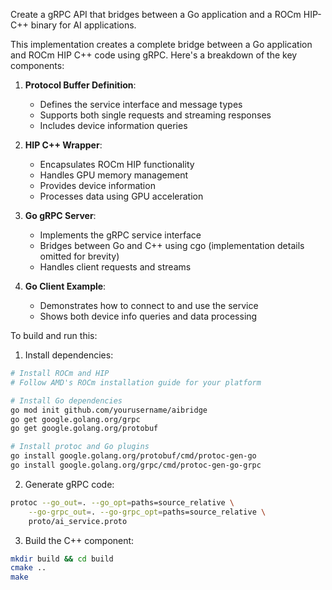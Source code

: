 Create a gRPC API that bridges between a Go application and a ROCm HIP-C++ binary for AI applications.



This implementation creates a complete bridge between a Go application and ROCm HIP C++ code using gRPC. Here's a breakdown of the key components:

1. **Protocol Buffer Definition**:
   - Defines the service interface and message types
   - Supports both single requests and streaming responses
   - Includes device information queries

2. **HIP C++ Wrapper**:
   - Encapsulates ROCm HIP functionality
   - Handles GPU memory management
   - Provides device information
   - Processes data using GPU acceleration

3. **Go gRPC Server**:
   - Implements the gRPC service interface
   - Bridges between Go and C++ using cgo (implementation details omitted for brevity)
   - Handles client requests and streams

4. **Go Client Example**:
   - Demonstrates how to connect to and use the service
   - Shows both device info queries and data processing

To build and run this:

1. Install dependencies:
```bash
# Install ROCm and HIP
# Follow AMD's ROCm installation guide for your platform

# Install Go dependencies
go mod init github.com/yourusername/aibridge
go get google.golang.org/grpc
go get google.golang.org/protobuf

# Install protoc and Go plugins
go install google.golang.org/protobuf/cmd/protoc-gen-go
go install google.golang.org/grpc/cmd/protoc-gen-go-grpc
```

2. Generate gRPC code:
```bash
protoc --go_out=. --go_opt=paths=source_relative \
    --go-grpc_out=. --go-grpc_opt=paths=source_relative \
    proto/ai_service.proto
```

3. Build the C++ component:
```bash
mkdir build && cd build
cmake ..
make
```


